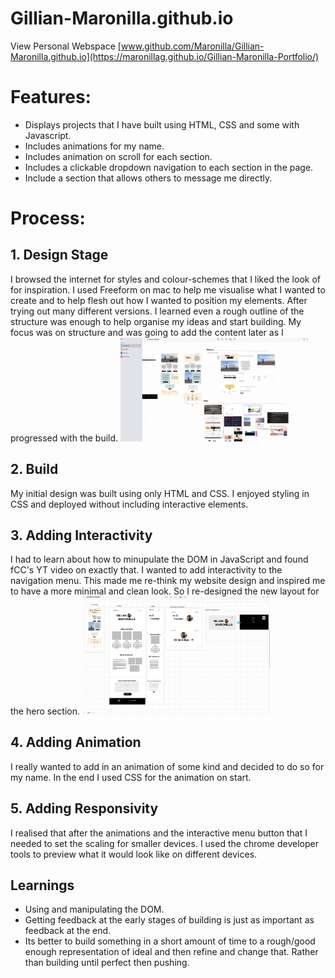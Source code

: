 # Gillian-Maronilla.github.io
View Personal Webspace [www.github.com/Maronilla/Gillian-Maronilla.github.io](https://maronillag.github.io/Gillian-Maronilla-Portfolio/)

# Features:
- Displays projects that I have built using HTML, CSS and some with Javascript.
- Includes animations for my name.
- Includes animation on scroll for each section.
- Includes a clickable dropdown navigation to each section in the page.
- Include a section that allows others to message me directly.

# Process:
## 1. Design Stage
I browsed the internet for styles and colour-schemes that I liked the look of for inspiration.
I used Freeform on mac to help me visualise what I wanted to create and to help flesh out how I wanted to position my elements. After trying out many different versions. I learned even a rough outline of the structure was enough to help organise my ideas and start building. My focus was on structure and was going to add the content later as I progressed with the build.
<img src="Assets/freeform1.png" alt="screenshot1"  width="300">
## 2. Build
My initial design was built using only HTML and CSS. I enjoyed styling in CSS and deployed without including interactive elements. 
## 3. Adding Interactivity
I had to learn about how to minupulate the DOM in JavaScript and found fCC's YT video on exactly that. I wanted to add interactivity to the navigation menu. This made me re-think my website design and inspired me to have a more minimal and clean look. So I re-designed the new layout for the hero section. 
<img src="Assets/freeform2.png" alt="screenshot2"  width="300">
## 4. Adding Animation
I really wanted to add in an animation of some kind and decided to do so for my name. In the end I used CSS for the animation on start.
## 5. Adding Responsivity
I realised that after the animations and the interactive menu button that I needed to set the scaling for smaller devices. I used the chrome developer tools to preview what it would look like on different devices.

## Learnings
- Using and manipulating the DOM.
- Getting feedback at the early stages of building is just as important as feedback at the end. 
- Its better to build something in a short amount of time to a rough/good enough representation of ideal and then refine and change that. Rather than building until perfect then pushing. 